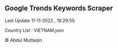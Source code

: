

## Google Trends Keywords Scraper 
 
Last Update 11-11-2022 , 18:29:55

Country List :
VIETNAM.json



© Abdul Muttaqin 
